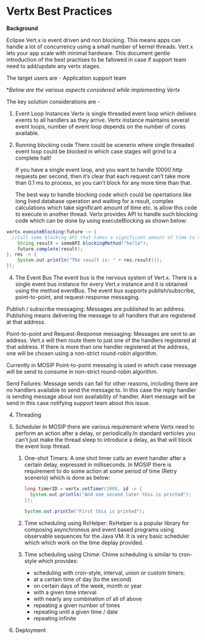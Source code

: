 
# Vertx Best Practices

**Background**

Eclipse Vert.x is event driven and non blocking. This means apps can handle a lot of concurrency using a small number of kernel threads. Vert.x lets your app scale with minimal hardware. This document gentle introduction of the best practises to be fallowed in case if support team need to add/update any vertx stages.

The target users are -
Application support team

**Below are the various aspects considered while implementing Vertx*

The key solution considerations are -
1.	Event Loop Instances
	Vertx is single threaded event loop which delivers events to all handlers as they arrive. Vertx instance maintains several event loops, number of event loop depends on the number of cores available.
	
2.	Running blocking code
	There could be scenerio where single threaded event loop could be blocked in which case stages will grind to a complete halt!
	
	If you have a single event loop, and you want to handle 10000 http requests per second, then it’s clear that each request can’t take more than 0.1 ms to process, so you can’t block for any more time than that.
	
	The best way to handle blocking code which could be opertations like long lived database operation and waiting for a result, complex calculations which take significant amount of time etc. is allow this code to execute in another thread. Vertx provides API to handle such blocking code which can be done by using executeBlocking as shown below:
	
```java
vertx.executeBlocking(future -> {
  //Call some blocking API that takes a significant amount of time to return
  	String result = someAPI.blockingMethod("hello");
  	future.complete(result);
}, res -> {
  	System.out.println("The result is: " + res.result());
});
```

4. The Event Bus
The event bus is the nervous system of Vert.x. There is a single event bus instance for every Vert.x instance and it is obtained using the method eventBus.
The event bus supports publish/subscribe, point-to-point, and request-response messaging.

Publish / subscribe messaging:
Messages are published to an address. Publishing means delivering the message to all handlers that are registered at that address.

Point-to-point and Request-Response messaging:
Messages are sent to an address. Vert.x will then route them to just one of the handlers registered at that address.
If there is more than one handler registered at the address, one will be chosen using a non-strict round-robin algorithm.

Currently in MOSIP Point-to-point messaing is used in which case message will be send to consume in non-strict round-robin algorithm.

Send Failures:
Message sends can fail for other reasons, including there are no handlers available to send the message to. In this case the reply handler is sending message about non availability of handler. Alert message will be send in this case notifying support team about this issue.

4. Threading

5. 	Scheduler
In MOSIP there are various requirement where Vertx need to perform an action after a delay, or periodically.In standard verticles you can’t just make the thread sleep to introduce a delay, as that will block the event loop thread.

	1. One-shot Timers:
		A one shot timer calls an event handler after a certain delay, expressed in milliseconds. In MOSIP there is requirement to do some action at some period of time (Retry scenerio) which is done as below:

		```java
		long timerID = vertx.setTimer(1000, id -> {
		  System.out.println("And one second later this is printed");
		});

		System.out.println("First this is printed");
		```
	2. Time scheduling using RxHelper:
RxHelper is a popular library for composing asynchronous and event based programs using observable sequences for the Java VM.
It is very basic scheduler which which work on the time deplay provided. 

	3. Time scheduling using Chime:
		Chime scheduling is similar to cron-style which provides:
		- scheduling with cron-style, interval, union or custom timers:
		- at a certain time of day (to the second)
		- on certain days of the week, month or year
		- with a given time interval
		- with nearly any combination of all of above
		- repeating a given number of times
		- repeating until a given time / date
		- repeating infinite

6.  Deployment